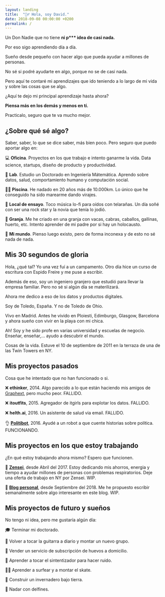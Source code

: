 ```yaml
---
layout: landing
title:  "🙋‍♂️ Hola, soy David."
date: 2018-09-08 00:00:00 +0200
permalink: /
---
```


Un Don Nadie que no tiene __ni p*** idea de casi nada.__

Por eso sigo aprendiendo día a día.

Sueño desde pequeño con hacer algo que pueda ayudar a millones de personas.

No sé si podré ayudarte en algo, porque no se de casi nada. 

Pero aquí te contaré mi aprendizajes que ido teniendo a lo largo de mi vida y sobre las cosas que se algo.

¿Aquí te dejo mi principal aprendizaje hasta ahora?

__Piensa más en los demás y menos en tí.__

Practicalo, seguro que te va mucho mejor.

## **¿Sobre qué sé algo?**

Saber, saber, lo que se dice saber, más bien poco. Pero seguro que puedo aportar algo en:

💻 **Oficina**. Proyectos en los que trabajo e intento ganarme la vida. Data science, startups, diseño de producto y productividad.

🔬 **Lab**. Estudio un Doctorado en Ingeniería Mátemática. Aprendo sobre datos, salud, comportamiento humano y computación social.

🏊‍♂️ **Piscina**. He nadado en 20 años más de 10.000km. Lo único que he conseguido ha sido marearme dando virajes.

🎸 **Local de ensayo**. Toco música lo-fi para oídos con telarañas. Un día soñé con ser una rock star y la novia que tenía lo jodió.

🐐 **Granja**. Me he criado en una granja con vacas, cabras, caballos, gallinas, huerto, etc. Intento aprender de mi padre por si hay un holocausto.

💭 **Mi mundo**. Pienso luego existo, pero de forma inconexa y de esto no sé nada de nada.

## **Mis 30 segundos de gloria**

Hola, ¿qué tal? Yo una vez fuí a un campamento. Otro día hice un curso de escritura con Espido Freire y me puse a escribir.

Además de eso, soy un ingeniero granjero que estudió para llevar la empresa familiar. Pero no sé si algún día se materilizará.

Ahora me dedico a eso de los datos y productos digitales.

Soy de Toledo, España. Y no de Toledo de Ohio.

Vivo en Madrid. Antes he vivido en Ploiesti, Edimburgo, Glasgow, Barcelona y ahora sueño con vivir en la playa con mi chica.

Ah! Soy y he sido profe en varias universidad y escuelas de negocio. Enseñar, enseñar,... ayudo a descubrir el mundo. 

Cosas de la vida. Estuve el 10 de septiembre de 2011 en la terraza de una de las Twin Towers en NY.

## **Mis proyectos pasados**

Cosa que he intentado que no han funcionado o si.

❌ **ethinker**, 2014. Algo parecido a lo que están haciendo mis amigos de [Graphext](https://graphext.com/), pero mucho peor. FALLIDO.

❌ **itoutfits**, 2015. Agregador de itgirls para explotar los datos. FALLIDO.

❌ **helth.ai**, 2016. Un asistente de salud via email. FALLIDO.

👌 [**Politibot**](http://politibot.io), 2016. Ayudé a un robot a que cuente historias sobre política. FUNCIONANDO.

## **Mis proyectos en los que estoy trabajando**

¿En qué estoy trabajando ahora mismo? Espero que funcionen.

👷 [**Zensei**](https://zenseiapp.com), desde Abril del 2017. Estoy dedicando mis ahorros, energia y tiempo a ayudar millones de personas con problemas respiratorios. Deje una oferta de trabajo en NY por Zensei. WIP.

👷 [**Blog personal**](https://zenseiapp.com), desde Septiembre del 2018. Me he propuesto escribir semanalmente sobre algo interesante en este blog. WIP.

## **Mis proyectos de futuro y sueños**

No tengo ni idea, pero me gustaría algún día:

🎓 Terminar mi doctorado.

🎸 Volver a tocar la guitarra a diario y montar un nuevo grupo.

🥚 Vender un servicio de subscripción de huevos a domicilio.

🎹 Aprender a tocar el sintentizador para hacer ruido.

🏄‍♂️ Aprender a surfear y a montar el skate. 

🥗 Construir un invernadero bajo tierra.

🐬 Nadar con delfines.





